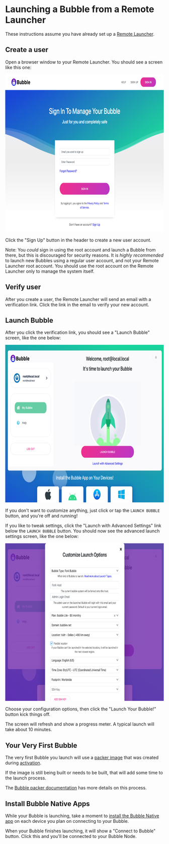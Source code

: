 Launching a Bubble from a Remote Launcher
=========================================
These instructions assume you have already set up a [Remote Launcher](remote-launcher.md).

## Create a user
Open a browser window to your Remote Launcher. You should see a screen like this one:

  <a href="img/sign_in.png"><img src="img/sign_in.png" alt="screenshot of Sign In page" height="500"/></a>

Click the "Sign Up" button in the header to create a new user account.

Note: You *could* sign in using the root account and launch a Bubble from there, but this is discouraged for security reasons.
It is *highly recommended* to launch new Bubbles using a regular user account, and not your Remote Launcher root account.
You should use the root account on the Remote Launcher only to manage the system itself.

## Verify user
After you create a user, the Remote Launcher will send an email with a verification link.
Click the link in the email to verify your new account.

## Launch Bubble
After you click the verification link, you should see a "Launch Bubble" screen, like the one below:

  <a href="img/launch_bubble.png"><img src="img/launch_bubble.png" alt="screenshot of Launch Bubble page" height="500"/></a>

If you don't want to customize anything, just click or tap the `LAUNCH BUBBLE` button, and you're off and running!

If you like to tweak settings, click the "Launch with Advanced Settings" link below the `LAUNCH BUBBLE` button.
You should now see the advanced launch settings screen, like the one below:

  <a href="img/launch_settings.png"><img src="img/launch_settings.png" alt="screenshot of Launch Settings" height="500"/></a>

Choose your configuration options, then click the "Launch Your Bubble!" button kick things off.

The screen will refresh and show a progress meter. A typical launch will take about 10 minutes.

## Your Very First Bubble
The very first Bubble you launch will use a [packer image](packer.md) that was created
during [activation](activation.md).

If the image is still being built or needs to be built, that will add some time to the launch process.

The [Bubble packer documentation](packer.md) has more details on this process. 

## Install Bubble Native Apps
While your Bubble is launching, take a moment to
[install the Bubble Native app](https://support.getbubblenow.com/hc/en-us/articles/360050801634-Connect-a-device-to-your-Bubble)
on each device you plan on connecting to your Bubble.

When your Bubble finishes launching, it will show a "Connect to Bubble" button. Click this and you'll be connected
to your Bubble Node.
